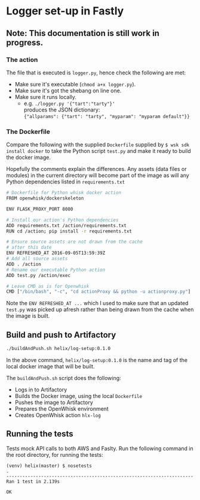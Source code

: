 # Logger set-up in Fastly
 

**Note:** This documentation is still work in progress.
---

### The action

The file that is executed is `logger.py`, hence check the following are met:   
*  Make sure it's executable (`chmod a+x logger.py`).
*  Make sure it's got the  shebang on line one.
*  Make sure it runs locally.   
   *  e.g. `./logger.py '{"tart":"tarty"}'`    
      produces the JSON dictionary:    
      `{"allparams": {"tart": "tarty", "myparam": "myparam default"}}`


### The Dockerfile

Compare the following with the supplied `Dockerfile` supplied by `$ wsk sdk install docker` to take the Python script `test.py` and make it ready to build the docker image.  

Hopefully the comments explain the differences. Any assets (data files or modules) in the current directory will become part of the image as will any Python dependencies listed in `requirements.txt`

```bash
# Dockerfile for Python whisk docker action
FROM openwhisk/dockerskeleton

ENV FLASK_PROXY_PORT 8080

# Install our action's Python dependencies
ADD requirements.txt /action/requirements.txt
RUN cd /action; pip install -r requirements.txt

# Ensure source assets are not drawn from the cache 
# after this date
ENV REFRESHED_AT 2016-09-05T13:59:39Z
# Add all source assets
ADD . /action
# Rename our executable Python action
ADD test.py /action/exec

# Leave CMD as is for Openwhisk
CMD ["/bin/bash", "-c", "cd actionProxy && python -u actionproxy.py"]
```

Note the `ENV REFRESHED_AT ...` which I used to make sure that an updated `test.py` was picked up afresh rather than being drawn from the cache when the image is built.

## Build and push to Artifactory

```bash
./buildAndPush.sh helix/log-setup:0.1.0
```

In the above command, `helix/log-setup:0.1.0` is the name and tag of the local docker image that will be built.


The `buildAndPush.sh` script does the following:
* Logs in to Artifactory
* Builds the Docker image, using the local `Dockerfile` 
* Pushes the image to Artifactory
* Prepares the OpenWhisk environment
* Creates OpenWhisk action `hlx-log` 


## Running the tests

Tests mock API calls to both AWS and Faslty.
Run the following command in the root directory, for running the tests:  
```
(venv) helix(master) $ nosetests
.
----------------------------------------------------------------------
Ran 1 test in 2.139s

OK
```

